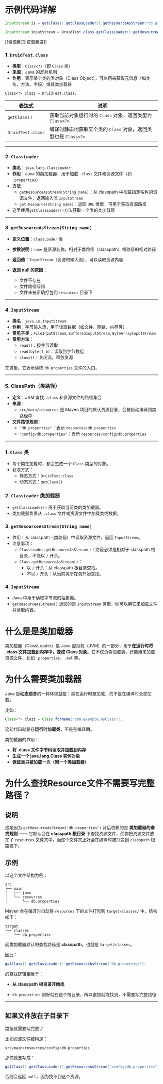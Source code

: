 # 示例代码详解

```java
InputStream is = getClass().getClassLoader().getResourceAsStream("db.properties");

InputStream inputStream = DruidTest.class.getClassLoader().getResourceAsStream("db.properties");
```
[[资源目录|资源目录]]
### 1. `DruidTest.class`

- **类型**：`Class<?>`（即 `Class` 类）
- **来源**：Java 的反射机制
- **作用**：表示某个类的类对象（Class Object），可以用来获取元信息（如类名、方法、字段）或其类加载器

`Class<?> clazz = DruidTest.class;`

|表达式|说明|
|---|---|
|`getClass()`|获取当前对象运行时的 `Class` 对象，返回类型为 `Class<?>`|
|`DruidTest.class`|编译时静态地获取某个类的 `Class` 对象，返回类型也是 `Class<?>`|

---

### 2. `ClassLoader`

- **类名**：`java.lang.ClassLoader`
- **作用**：Java 的类加载器，用于加载 `.class` 文件和资源文件（如 `.properties`）
- **方法**：
    - `getResourceAsStream(String name)`：从 classpath 中加载指定名称的资源文件，返回输入流 `InputStream`
    - `get·Resource(String name)`：返回 `URL` 类型，可用于获取资源路径
- 这里使用`getClassLoader()`方法获取一个类的类加载器

---

### 3. `getResourceAsStream(String name)`

- **定义位置**：`ClassLoader` 类
- **参数说明**：`name` 是资源名称，相对于类路径（classpath）根路径的相对路径
- **返回值**：`InputStream`（资源的输入流），可以读取资源内容
- **返回 null 的原因**：
    
    - 文件不存在
    - 文件路径写错
    - 文件未被正确打包到 `resources` 目录下

---

### 4. `InputStream`

- **类名**：`java.io.InputStream`
- **作用**：字节输入流，用于读取数据（如文件、网络、内存等）
- **常见子类**：`FileInputStream`, `BufferedInputStream`, `ByteArrayInputStream`
- **常用方法**：
    - `read()`：按字节读取
    - `read(byte[] b)`：读取到字节数组
    - `close()`：关闭流，释放资源

在这里，它表示读取 `db.properties` 文件的入口。

---

### 5. ClassPath（类路径）

- **定义**：JVM 查找 `.class` 和资源文件的路径集合
- **来源**：
    - `src/main/resources` 是 Maven 项目的默认资源目录，会被自动编译到类路径中
- **文件路径规则**：
    - `"db.properties"`：表示 `resources/db.properties`
    - `"config/db.properties"`：表示 `resources/config/db.properties`
---
### 1. `Class` 类

- 每个类在加载时，都会生成一个 `Class` 类型的对象。
- 获取方式：
    - 静态方式：`DruidTest.class`
    - 动态方式：`getClass()`

### 2. `ClassLoader` 类加载器

- `getClassLoader()` 用于获取当前类的类加载器。
- 类加载器负责从 `.class` 文件或资源文件中加载类或数据。

### 3. `getResourceAsStream(String name)`

- 作用：从 classpath（类路径）中读取资源文件，返回 `InputStream`。
- 注意事项：
    - `ClassLoader.getResourceAsStream()`：路径必须是相对于 classpath 根目录，不能以 `/` 开头。
    - `Class.getResourceAsStream()`：
        - 以 `/` 开头：从 classpath 根目录查找。
        - 不以 `/` 开头：从当前类所在包开始查找。

### 4. `InputStream`

- Java 中用于读取字节流的抽象类。
- `getResourceAsStream()` 返回的是 `InputStream` 类型，你可以用它来加载文件并读取内容。
# 什么是是类加载器

类加载器（ClassLoader）是 Java 虚拟机（JVM）的一部分，用于**在运行时将 .class 文件加载到内存中，变成 Class 对象**。它不仅负责加载类，还能用来加载资源文件，比如 `.properties`、`.xml` 等。

# 为什么需要类加载器

Java 是**动态语言**的一种体现就是：类在运行时被加载，而不是在编译时全部加载。

比如：

```java
Class<?> clazz = Class.forName("com.example.MyClass");
```

这句代码就是在**运行时加载类**，不是在编译期。

类加载器的作用：

- **将 .class 文件字节码读取并加载到内存**
- **生成一个 java.lang.Class 实例对象**
- **保证类只被加载一次（同一个类加载器）**

# 为什么查找Resource文件不需要写完整路径？

## 说明

这是因为 `getResourceAsStream("db.properties")` 背后依赖的是 **类加载器的查找规则** —— 它默认会在 **classpath 根目录** 下查找资源文件，而你把资源文件放在了 `resources` 文件夹中，而这个文件夹正好会在编译时被打包到 `classpath` 根路径下。

## 示例

以这个文件结构为例：

```
src
├── main
│   ├── java
│   └── resources
│       └── db.properties
```

Maven 会在编译时自动将 `resources` 下的文件打包到 `target/classes/` 中，结构如下：

```
target
└── classes
    └── db.properties
```

而类加载器默认的查找路径是 **classpath**，也就是 `target/classes`。

因此：

```java
getClass().getClassLoader().getResourceAsStream("db.properties");
```

的查找逻辑相当于：

- **从 classpath 根目录开始找**
    
- `db.properties` 刚好就在这个根目录，所以直接就能找到，不需要写完整路径
    

---

## 如果文件放在子目录下

路径就需要写完整了

比如资源文件结构是：

```
src/main/resources/config/db.properties
```

那你就要写成：

```java
getClass().getClassLoader().getResourceAsStream("config/db.properties");
```

否则会返回 `null`，因为找不到这个资源。

